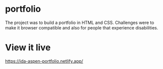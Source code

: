 # portfolio

The project was to build a portfolio in HTML and CSS.
Challenges were to make it browser compatible and also for people that experience disabilities.

# View it live

https://ida-aspen-portfolio.netlify.app/
